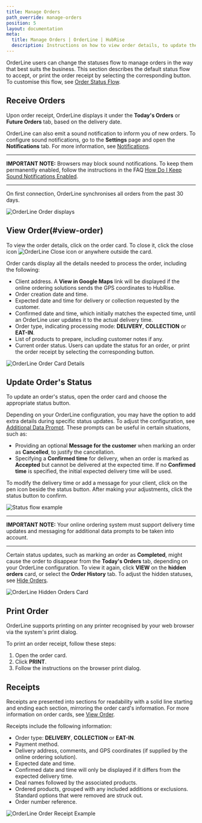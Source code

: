 ```yaml
---
title: Manage Orders
path_override: manage-orders
position: 5
layout: documentation
meta:
  title: Manage Orders | OrderLine | HubRise
  description: Instructions on how to view order details, to update the order status, and to print a receipt. Connect apps and synchronise your data.
---
```


OrderLine users can change the statuses flow to manage orders in the way that best suits the business. This section describes the default status flow to accept, or print the order receipt by selecting the corresponding button. To customise this flow, see [Order Status Flow](/apps/orderline/settings#order-status-flow).

## Receive Orders

Upon order receipt, OrderLine displays it under the **Today's Orders** or **Future Orders** tab, based on the delivery date.

OrderLine can also emit a sound notification to inform you of new orders. To configure sound notifications, go to the **Settings** page and open the **Notifications** tab. For more information, see [Notifications](/apps/orderline/settings#notifications).

---

**IMPORTANT NOTE:** Browsers may block sound notifications. To keep them permanently enabled, follow the instructions in the FAQ [How Do I Keep Sound Notifications Enabled](/apps/orderline/faqs/keep-sound-notifications-enabled).

---

On first connection, OrderLine synchronises all orders from the past 30 days.

![OrderLine Order displays](./images/018-2x-order-displays.png)

## View Order(#view-order)

To view the order details, click on the order card. To close it, click the close icon <InlineImage width="23" height="23">![OrderLine Close icon](../images/032-close.png)</InlineImage> or anywhere outside the card.

Order cards display all the details needed to process the order, including the following:

- Client address. A **View in Google Maps** link will be displayed if the online ordering solutions sends the GPS coordinates to HubRise.
- Order creation date and time.
- Expected date and time for delivery or collection requested by the customer.
- Confirmed date and time, which initially matches the expected time, until an OrderLine user updates it to the actual delivery time.
- Order type, indicating processing mode: **DELIVERY**, **COLLECTION** or **EAT-IN**.
- List of products to prepare, including customer notes if any.
- Current order status. Users can update the status for an order, or print the order receipt by selecting the corresponding button.

![OrderLine Order Card Details](./images/019-2x-order-card-details.png)

## Update Order's Status

To update an order's status, open the order card and choose the appropriate status button.

Depending on your OrderLine configuration, you may have the option to add extra details during specific status updates. To adjust the configuration, see [Additional Data Prompt](/apps/orderline/settings#additional-data-prompt). These prompts can be useful in certain situations, such as:

- Providing an optional **Message for the customer** when marking an order as **Cancelled**, to justify the cancellation.
- Specifying a **Confirmed time** for delivery, when an order is marked as **Accepted** but cannot be delivered at the expected time. If no **Confirmed time** is specified, the initial expected delivery time will be used.

To modify the delivery time or add a message for your client, click on the pen icon beside the status button. After making your adjustments, click the status button to confirm.

![Status flow example](./images/012-2x-add-prompt-in-delivery.png)

---

**IMPORTANT NOTE:** Your online ordering system must support delivery time updates and messaging for additional data prompts to be taken into account.

---

Certain status updates, such as marking an order as **Completed**, might cause the order to disappear from the **Today's Orders** tab, depending on your OrderLine configuration. To view it again, click **VIEW** on the **hidden orders** card, or select the **Order History** tab. To adjust the hidden statuses, see [Hide Orders](/apps/orderline/settings#hide-orders).

![OrderLine Hidden Orders Card](./images/039-2x-hidden-orders-card.png)

## Print Order

OrderLine supports printing on any printer recognised by your web browser via the system's print dialog.

To print an order receipt, follow these steps:

1. Open the order card.
1. Click **PRINT**.
1. Follow the instructions on the browser print dialog.

## Receipts

Receipts are presented into sections for readability with a solid line starting and ending each section, mirroring the order card's information. For more information on order cards, see [View Order](#view-order).

Receipts include the following information:

- Order type: **DELIVERY**, **COLLECTION** or **EAT-IN**.
- Payment method.
- Delivery address, comments, and GPS coordinates (if supplied by the online ordering solution).
- Expected date and time.
- Confirmed date and time will only be displayed if it differs from the expected delivery time.
- Deal names followed by the associated products.
- Ordered products, grouped with any included additions or exclusions. Standard options that were removed are struck out.
- Order number reference.

![OrderLine Order Receipt Example](./images/030-2x-receipt-example.png)
